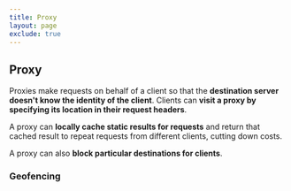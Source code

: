 ```yaml
---
title: Proxy
layout: page
exclude: true
---
```


## Proxy

Proxies make requests on behalf of a client so that the **destination server doesn't know the identity of the client**. Clients can **visit a proxy by specifying its location in their request headers**.

A proxy can **locally cache static results for requests** and return that cached result to repeat requests from different clients, cutting down costs.

A proxy can also **block particular destinations for clients**.

### Geofencing


<!--stackedit_data:
eyJoaXN0b3J5IjpbMTMyNDU0MjE3OCwtMTU3MzAwMzYxXX0=
-->